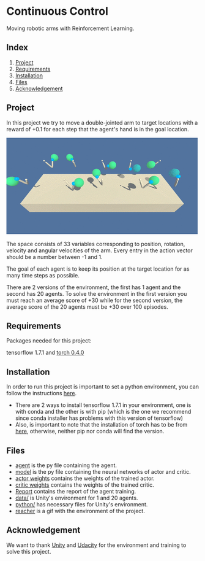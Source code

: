 # Continuous Control

Moving robotic arms with Reinforcement Learning.

## Index

1. [Project](#project)
2. [Requirements](#requirements)
3. [Installation](#installation)
4. [Files](#files)
5. [Acknowledgement](#acknowledgement)

<a name="project"></a>
## Project

In this project we try to move a double-jointed arm to target locations with a reward of +0.1 for each step that the agent's hand is in the goal location.

![IMAGE ALT TEXT](reacher.gif)

The space consists of 33 variables corresponding to position, rotation, velocity and angular velocities of the arm. Every entry in the action vector should be a number between -1 and 1.

The goal of each agent is to keep its position at the target location for as many time steps as possible.

There are 2 versions of the environment, the first has 1 agent and the second has 20 agents. To solve the environment in the first version you must reach an average score of +30 while for the second version, the average score of the 20 agents must be +30 over 100 episodes.

<a name="requirements"></a>
## Requirements

Packages needed for this project:

tensorflow 1.7.1 and [torch 0.4.0](https://pytorch.org/get-started/previous-versions/)

<a name="installation"></a>
## Installation

In order to run this project is important to set a python environment, you can follow the instructions [here](https://github.com/udacity/deep-reinforcement-learning#dependencies). 
  - There are 2 ways to install tensorflow 1.7.1 in your environment, one is with conda and the other is with pip (which is the one we recommend since conda installer has problems with this version of tensorflow)
  - Also, is important to note that the installation of torch has to be from [here](https://pytorch.org/get-started/previous-versions/), otherwise, neither pip nor conda will find the version.

<a name="files"></a>
## Files

- [agent](https://github.com/MauricioTrejo/NavigationProject/blob/master/agent.py) is the py file containing the agent.
- [model](https://github.com/MauricioTrejo/NavigationProject/blob/master/model.py) is the py file containing the neural networks of actor and critic.
- [actor weights](https://github.com/MauricioTrejo/NavigationProject/blob/master/checkpoint_actor.pth) contains the weights of the trained actor.
- [critic weights](https://github.com/MauricioTrejo/NavigationProject/blob/master/checkpoint_critic.pth) contains the weights of the trained critic.
- [Report](https://github.com/MauricioTrejo/NavigationProject/blob/master/Report.ipynb) contains the report of the agent training.
- [data/](https://github.com/MauricioTrejo/NavigationProject/tree/master/data) is Unity's environment for 1 and 20 agents.
- [python/](https://github.com/MauricioTrejo/NavigationProject/tree/master/python) has necessary files for Unity's environment.
- [reacher](https://github.com/MauricioTrejo/NavigationProject/blob/master/reacher.gif) is a gif with the environment of the project.

<a name="acknowledgement"></a>
## Acknowledgement

We want to thank [Unity](https://unity.com/) and [Udacity](https://www.udacity.com/) for the environment and training to solve this project.

